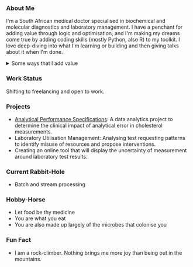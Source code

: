 ### About Me
I'm a South African medical doctor specialised in biochemical and molecular diagnostics and laboratory management. I have a penchant for adding value through logic and optimisation, and I'm making my dreams come true by adding coding skills (mostly Python, also R) to my toolkit. I love deep-diving into what I'm learning or building and then giving talks about it when I'm done.

<details>
<summary>Some ways that I add value</summary>


| What I do | How it helps |
|----------:|---------------|
| <p>Analyse large amounts of clinical data to find <br> patterns and models that differentiate diseases | Improves the pathway to health for patients |
| Use lab data and programming to optimise workflows | <p>Increase efficiency and improve job-satisfaction <br>for staff |
| <p>Assist clinicians to differentiate among diagnoses <br>through an understanding of the biochemical nature <br>of diseases and laboratory testing | <p>Reach more accurate diagnoses and personalise <br>patient care |
| <p>Troubleshoot unexpected laboratory results through <br>combined knowledge of biological, clinical and <br>laboratory processes | <p>Assist clinicians to reconcile test results with the <br>clinical picture.|
</details>

### Work Status
Shifting to freelancing and open to work.

### Projects
- [Analytical Performance Specifications](https://github.com/justcme/PerformanceSpecs): A data analytics project to determine the clinical impact of analytical error in cholesterol measurements.
- Laboratory Utilisation Management: Analysing test requesting patterns to identify misuse of resources and propose interventions.
- Creating an online tool that will display the uncertainty of measurement around laboratory test results.

### Current Rabbit-Hole
- Batch and stream processing

### Hobby-Horse
- Let food be thy medicine
- You are what you eat
- You are also made up largely of the microbes that colonise you

### Fun Fact
- I am a rock-climber. Nothing brings me more joy than being out in the mountains.

